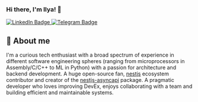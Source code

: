 ### Hi there, I'm Ilya! 👋

<div id="badges">
  <a href="https://www.linkedin.com/in/ilya-moroz/)">
    <img src="https://img.shields.io/badge/LinkedIn-blue?style=for-the-badge&logo=linkedin&logoColor=white" alt="LinkedIn Badge"/>
  </a>
  <a href="https://t.me/flamewow">
    <img src="https://img.shields.io/badge/Telegram-blue?style=for-the-badge&logo=twitter&logoColor=white" alt="Telegram Badge"/>
  </a>
</div>

## 🖖 About me
I'm a curious tech enthusiast with a broad spectrum of experience in different software engineering spheres (ranging from microprocessors in Assembly/C/C++ to ML in Python) with a passion for architecture and backend development. A huge open-source fan, [nestjs](https://github.com/nestjs) ecosystem contributor and creator of the [nestjs-asyncapi](https://github.com/flamewow/nestjs-asyncapi) package. A pragmatic developer who loves improving DevEx, enjoys collaborating with a team and building efficient and maintainable systems.
